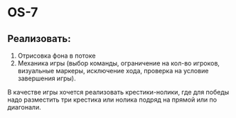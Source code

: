 # OS-7
## Реализовать:
1) Отрисовка фона в потоке
2) Механика игры (выбор команды, ограничение на кол-во игроков, визуальные маркеры, исключение хода, проверка на условие завершения игры).

В качестве игры хочется реализовать крестики-нолики, где для победы надо разместить три крестика или нолика подряд на прямой или по диагонали.